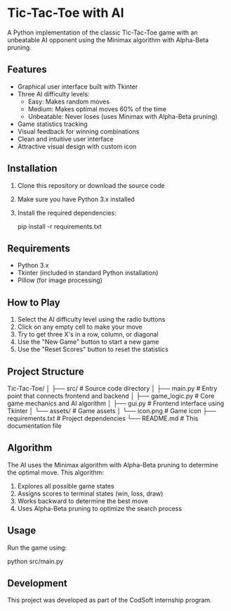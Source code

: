 # Tic-Tac-Toe with AI

A Python implementation of the classic Tic-Tac-Toe game with an unbeatable AI opponent using the Minimax algorithm with Alpha-Beta pruning.

## Features

- Graphical user interface built with Tkinter
- Three AI difficulty levels:
  - Easy: Makes random moves
  - Medium: Makes optimal moves 60% of the time
  - Unbeatable: Never loses (uses Minimax with Alpha-Beta pruning)
- Game statistics tracking
- Visual feedback for winning combinations
- Clean and intuitive user interface
- Attractive visual design with custom icon

## Installation

1. Clone this repository or download the source code
2. Make sure you have Python 3.x installed
3. Install the required dependencies:
   
   pip install -r requirements.txt
   

## Requirements

- Python 3.x
- Tkinter (included in standard Python installation)
- Pillow (for image processing)

## How to Play

1. Select the AI difficulty level using the radio buttons
2. Click on any empty cell to make your move
3. Try to get three X's in a row, column, or diagonal
4. Use the "New Game" button to start a new game
5. Use the "Reset Scores" button to reset the statistics

## Project Structure


Tic-Tac-Toe/
│
├── src/                 # Source code directory
│   ├── main.py          # Entry point that connects frontend and backend
│   ├── game_logic.py    # Core game mechanics and AI algorithm
│   ├── gui.py           # Frontend interface using Tkinter
│   └── assets/          # Game assets
│       └── icon.png     # Game icon
├── requirements.txt     # Project dependencies
└── README.md            # This documentation file


## Algorithm

The AI uses the Minimax algorithm with Alpha-Beta pruning to determine the optimal move. This algorithm:

1. Explores all possible game states
2. Assigns scores to terminal states (win, loss, draw)
3. Works backward to determine the best move
4. Uses Alpha-Beta pruning to optimize the search process

## Usage

Run the game using:


python src/main.py


## Development

This project was developed as part of the CodSoft internship program.
